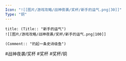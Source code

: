 ```yaml
---
Icon: "![[图片/游戏攻略/战神夜袭/奖杯/新手的运气.png|30]]"
Type: "铜"
---
```

```ad-common-bronze-trophy
title: (Title:: "新手的运气")
![[图片/游戏攻略/战神夜袭/奖杯/新手的运气.png|100]]

(Comment:: "钓起一条史诗级鱼")
```

#战神夜袭/奖杯 #奖杯 #奖杯/铜
